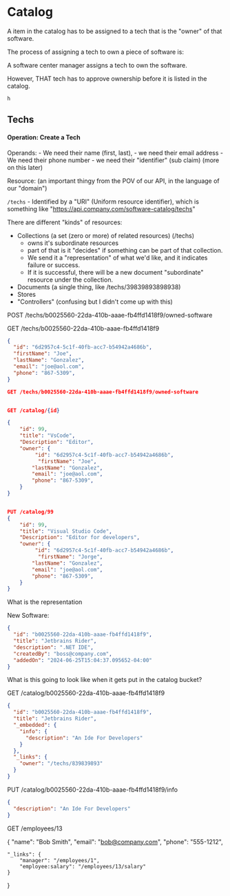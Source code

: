 # Catalog

A item in the catalog has to be assigned to a tech that is the "owner" of that software.

The process of assigning a tech to own a piece of software is:

A software center manager assigns a tech to own the software.

However, THAT tech has to approve ownership before it is listed in the catalog.

```
h

```

## Techs

#### Operation: Create a Tech

Operands: - We need their name (first, last), - we need their email address - We need their phone number - we need their "identifier" (sub claim) (more on this later)

Resource: (an important thingy from the POV of our API, in the language of our "domain")

`/techs` - Identified by a "URI" (Uniform resource identifier), which is something like "https://api.company.com/software-catalog/techs"

There are different "kinds" of resources:

- Collections (a set (zero or more) of related resources) (/techs)
  - owns it's subordinate resources
  - part of that is it "decides" if something can be part of that collection.
  - We send it a "representation" of what we'd like, and it indicates failure or success.
  - If it is successful, there will be a new document "subordinate" resource under the collection.
- Documents (a single thing, like /techs/39839893898938)
- Stores
- "Controllers" (confusing but I didn't come up with this)

POST /techs/b0025560-22da-410b-aaae-fb4ffd1418f9/owned-software

GET /techs/b0025560-22da-410b-aaae-fb4ffd1418f9

```json
{
  "id": "6d2957c4-5c1f-40fb-acc7-b54942a4686b",
  "firstName": "Joe",
  "lastName": "Gonzalez",
  "email": "joe@aol.com",
  "phone": "867-5309",
}

GET /techs/b0025560-22da-410b-aaae-fb4ffd1418f9/owned-software


GET /catalog/{id}

{
    "id": 99,
    "title": "VsCode",
    "Description": "Editor",
    "owner": {
         "id": "6d2957c4-5c1f-40fb-acc7-b54942a4686b",
          "firstName": "Joe",
        "lastName": "Gonzalez",
        "email": "joe@aol.com",
        "phone": "867-5309",
    }
}


PUT /catalog/99
{
    "id": 99,
    "title": "Visual Studio Code",
    "Description": "Editor for developers",
    "owner": {
         "id": "6d2957c4-5c1f-40fb-acc7-b54942a4686b",
          "firstName": "Jorge",
        "lastName": "Gonzalez",
        "email": "joe@aol.com",
        "phone": "867-5309",
    }
}
```

What is the representation

New Software:

```json
{
  "id": "b0025560-22da-410b-aaae-fb4ffd1418f9",
  "title": "Jetbrains Rider",
  "description": ".NET IDE",
  "createdBy": "boss@company.com",
  "addedOn": "2024-06-25T15:04:37.095652-04:00"
}
```

What is this going to look like when it gets put in the catalog bucket?

GET /catalog/b0025560-22da-410b-aaae-fb4ffd1418f9

```json
{
  "id": "b0025560-22da-410b-aaae-fb4ffd1418f9",
  "title": "Jetbrains Rider",
  "_embedded": {
    "info": {
      "description": "An Ide For Developers"
    }
  },
  "_links": {
    "owner": "/techs/839839893"
  }
}
```

PUT /catalog/b0025560-22da-410b-aaae-fb4ffd1418f9/info

```json
{
  "description": "An Ide For Developers"
}
```


GET /employees/13

{
    "name": "Bob Smith",
    "email": "bob@company.com",
    "phone": "555-1212",
   
    "_links": {
        "manager": "/employees/1",
        "employee:salary": "/employees/13/salary"
    }
}